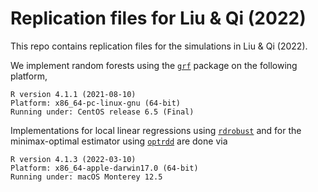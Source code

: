 # Replication files for Liu & Qi (2022)
This repo contains replication files for the simulations in Liu & Qi (2022).

We implement random forests using the [`grf`](https://grf-labs.github.io/grf/reference/index.html) package on the following platform,

 ```
R version 4.1.1 (2021-08-10)
Platform: x86_64-pc-linux-gnu (64-bit)
Running under: CentOS release 6.5 (Final)
```
Implementations for local linear regressions using [`rdrobust`](https://rdpackages.github.io/rdrobust/) and for the minimax-optimal estimator using [`optrdd`](https://github.com/swager/optrdd) are done via
 ```
R version 4.1.3 (2022-03-10)
Platform: x86_64-apple-darwin17.0 (64-bit)
Running under: macOS Monterey 12.5
```
